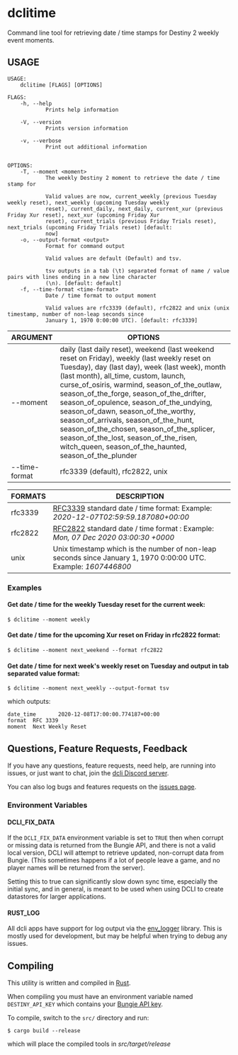 # dclitime

Command line tool for retrieving date / time stamps for Destiny 2 weekly event moments.

## USAGE

```
USAGE:
    dclitime [FLAGS] [OPTIONS]

FLAGS:
    -h, --help
            Prints help information

    -V, --version
            Prints version information

    -v, --verbose
            Print out additional information


OPTIONS:
    -T, --moment <moment>
            The weekly Destiny 2 moment to retrieve the date / time stamp for

            Valid values are now, current_weekly (previous Tuesday weekly reset), next_weekly (upcoming Tuesday weekly
            reset), current_daily, next_daily, current_xur (previous Friday Xur reset), next_xur (upcoming Friday Xur
            reset), current_trials (previous Friday Trials reset), next_trials (upcoming Friday Trials reset) [default:
            now]
    -o, --output-format <output>
            Format for command output

            Valid values are default (Default) and tsv.

            tsv outputs in a tab (\t) separated format of name / value pairs with lines ending in a new line character
            (\n). [default: default]
    -f, --time-format <time-format>
            Date / time format to output moment

            Valid values are rfc3339 (default), rfc2822 and unix (unix timestamp, number of non-leap seconds since
            January 1, 1970 0:00:00 UTC). [default: rfc3339]
```

| ARGUMENT      | OPTIONS                                                                                                                                                                                                                                                                                                                                                                                                                                                                                                                                                       |
| ------------- | ------------------------------------------------------------------------------------------------------------------------------------------------------------------------------------------------------------------------------------------------------------------------------------------------------------------------------------------------------------------------------------------------------------------------------------------------------------------------------------------------------------------------------------------------------------- |
| --moment      | daily (last daily reset), weekend (last weekend reset on Friday), weekly (last weekly reset on Tuesday), day (last day), week (last week), month (last month), all_time, custom, launch, curse_of_osiris, warmind, season_of_the_outlaw, season_of_the_forge, season_of_the_drifter, season_of_opulence, season_of_the_undying, season_of_dawn, season_of_the_worthy, season_of_arrivals, season_of_the_hunt, season_of_the_chosen, season_of_the_splicer, season_of_the_lost, season_of_the_risen, witch_queen, season_of_the_haunted, season_of_the_plunder |
| --time-format | rfc3339 (default), rfc2822, unix                                                                                                                                                                                                                                                                                                                                                                                                                                                                                                                              |

| FORMATS | DESCRIPTION                                                                                                             |
| ------- | ----------------------------------------------------------------------------------------------------------------------- |
| rfc3339 | [RFC3339](https://tools.ietf.org/html/rfc3339) standard date / time format: Example: _2020-12-07T02:59:59.187080+00:00_ |
| rfc2822 | [RFC2822](https://tools.ietf.org/html/rfc2822) standard date / time format : Example: _Mon, 07 Dec 2020 03:00:30 +0000_ |
| unix    | Unix timestamp which is the number of non-leap seconds since January 1, 1970 0:00:00 UTC. Example: _1607446800_         |

### Examples

#### Get date / time for the weekly Tuesday reset for the current week:

```
$ dclitime --moment weekly
```

#### Get date / time for the upcoming Xur reset on Friday in rfc2822 format:

```
$ dclitime --moment next_weekend --format rfc2822
```

#### Get date / time for next week's weekly reset on Tuesday and output in tab separated value format:

```
$ dclitime --moment next_weekly --output-format tsv
```

which outputs:

```
date_time       2020-12-08T17:00:00.774187+00:00
format  RFC 3339
moment  Next Weekly Reset
```

## Questions, Feature Requests, Feedback

If you have any questions, feature requests, need help, are running into issues, or just want to chat, join the [dcli Discord server](https://discord.gg/2Y8bV2Mq3p).

You can also log bugs and features requests on the [issues page](https://github.com/mikechambers/dcli/issues).

### Environment Variables

#### DCLI_FIX_DATA

If the `DCLI_FIX_DATA` environment variable is set to `TRUE` then when corrupt or missing data is returned from the Bungie API, and there is not a valid local version, DCLI will attempt to retrieve updated, non-corrupt data from Bungie. (This sometimes happens if a lot of people leave a game, and no player names will be returned from the server).

Setting this to true can significantly slow down sync time, especially the initial sync, and in general, is meant to be used when using DCLI to create datastores for larger applications.

#### RUST_LOG

All dcli apps have support for log output via the [env_logger](https://docs.rs/env_logger/0.9.3/env_logger/) library. This is mostly used for development, but may be helpful when trying to debug any issues.

## Compiling

This utility is written and compiled in [Rust](https://www.rust-lang.org/).

When compiling you must have an environment variable named `DESTINY_API_KEY` which contains your [Bungie API key](https://www.bungie.net/en/Application).

To compile, switch to the `src/` directory and run:

```
$ cargo build --release
```

which will place the compiled tools in _src/target/release_
